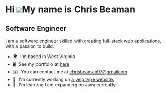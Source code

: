 Hi ![](https://user-images.githubusercontent.com/18350557/176309783-0785949b-9127-417c-8b55-ab5a4333674e.gif)My name is Chris Beaman
====================================================================================================================================

Software Engineer
-----------------

I am a software engineer skilled with creating full-stack web applications, with a passion to build.

* 🌍  I'm based in West Virginia
* 🖥️  See my portfolio at [here](http://https://chrisbeaman11.github.io/ChrisBeamanPortfolio/)
* ✉️  You can contact me at [chrisbeaman97@gmailcom](mailto:chrisbeaman97@gmailcom)
* 🚀  I'm currently working on [a yelp type website.](http://https://chris-yelp.onrender.com/)
* 🧠  I'm learning I am expanding on Java currently.
